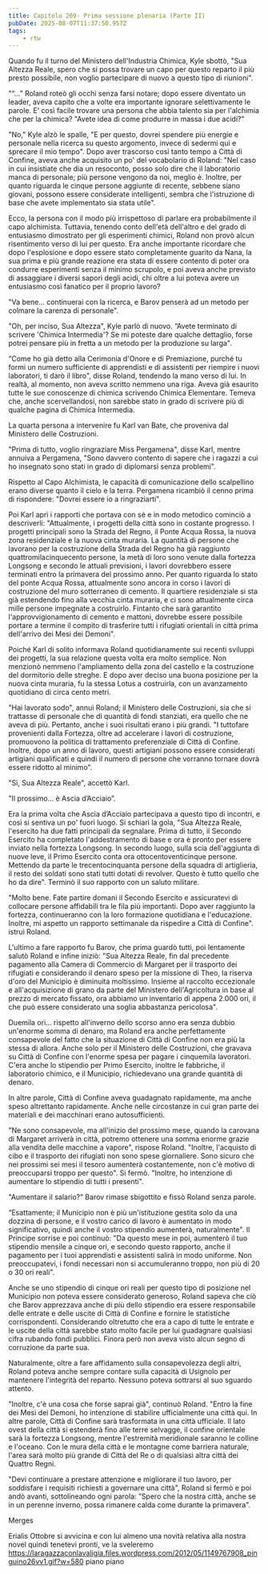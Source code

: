 ```yaml
---
title: Capitolo 269- Prima sessione plenaria (Parte II)
pubDate: 2025-08-07T11:37:50.957Z
tags:
    - rtw
---
```











Quando fu il turno del Ministero dell'Industria Chimica, Kyle sbottò, "Sua Altezza Reale, spero che si possa trovare un capo per questo reparto il più presto possibile, non voglio partecipare di nuovo a questo tipo di riunioni".


"“…” Roland roteò gli occhi senza farsi notare; dopo essere diventato un leader, aveva capito che a volte era importante ignorare selettivamente le parole. E’ così facile trovare una persona che abbia talento sia per l'alchimia che per la chimica? "Avete idea di come produrre in massa i due acidi?”


"No," Kyle alzò le spalle, "E per questo, dovrei spendere più energie e personale nella ricerca su questo argomento, invece di sedermi qui e sprecare il mio tempo". Dopo aver trascorso così tanto tempo a Città di Confine, aveva anche acquisito un po' del vocabolario di Roland: "Nel caso in cui insistiate che dia un resoconto, posso solo dire che il laboratorio manca di personale; più persone vengono da noi, meglio è. Inoltre, per quanto riguarda le cinque persone aggiunte di recente, sebbene siano giovani, possono essere considerate intelligenti, sembra che l'istruzione di base che avete implementato sia stata utile".


Ecco, la persona con il modo più irrispettoso di parlare era probabilmente il capo alchimista. Tuttavia, tenendo conto dell'età dell'altro e del grado di entusiasmo dimostrato per gli esperimenti chimici, Roland non provò alcun risentimento verso di lui per questo. Era anche importante ricordare che dopo l'esplosione e dopo essere stato completamente guarito da Nana, la sua prima e più grande reazione era stata di essere contento di poter ora condurre esperimenti senza il minimo scrupolo, e poi aveva anche previsto di assaggiare i diversi sapori degli acidi, chi oltre a lui poteva avere un entusiasmo così fanatico per il proprio lavoro?


"Va bene... continuerai con la ricerca, e Barov penserà ad un metodo per colmare la carenza di personale".


"Oh, per inciso, Sua Altezza", Kyle parlò di nuovo. “Avete terminato di scrivere 'Chimica Intermedia'? Se mi poteste dare qualche dettaglio, forse potrei pensare più in fretta a un metodo per la produzione su larga".


“Come ho già detto alla Cerimonia d'Onore e di Premiazione, purché tu formi un numero sufficiente di apprendisti e di assistenti per riempire i nuovi laboratori, ti darò il libro", disse Roland, tendendo la mano verso di lui. In realtà, al momento, non aveva scritto nemmeno una riga. Aveva già esaurito tutte le sue conoscenze di chimica scrivendo Chimica Elementare. Temeva che, anche scervellandosi, non sarebbe stato in grado di scrivere più di qualche pagina di Chimica Intermedia.


La quarta persona a intervenire fu Karl van Bate, che proveniva dal Ministero delle Costruzioni.


"Prima di tutto, voglio ringraziare Miss Pergamena", disse Karl, mentre annuiva a Pergamena, "Sono davvero contento di sapere che i ragazzi a cui ho insegnato sono stati in grado di diplomarsi senza problemi".


Rispetto al Capo Alchimista, le capacità di comunicazione dello scalpellino erano diverse quanto il cielo e la terra. Pergamena ricambiò il cenno prima di rispondere: "Dovrei essere io a ringraziarti".


Poi Karl aprì i rapporti che portava con sé e in modo metodico cominciò a descriverli: "Attualmente, i progetti della città sono in costante progresso. I progetti principali sono la Strada del Regno, il Ponte Acqua Rossa, la nuova zona residenziale e la nuova cinta muraria. La quantità di persone che lavorano per la costruzione della Strada del Regno ha già raggiunto quattromilacinquecento persone, la metà di loro sono venute dalla fortezza Longsong e secondo le attuali previsioni, i lavori dovrebbero essere terminati entro la primavera del prossimo anno. Per quanto riguarda lo stato del ponte Acqua Rossa, attualmente sono ancora in corso i lavori di costruzione del muro sotterraneo di cemento. Il quartiere residenziale si sta già estendendo fino alla vecchia cinta muraria, e ci sono attualmente circa mille persone impegnate a costruirlo. Fintanto che sarà garantito l'approvvigionamento di cemento e mattoni, dovrebbe essere possibile portare a termine il compito di trasferire tutti i rifugiati orientali in città prima dell'arrivo dei Mesi dei Demoni".


Poiché Karl di solito informava Roland quotidianamente sui recenti sviluppi dei progetti, la sua relazione questa volta era molto semplice. Non menzionò nemmeno l'ampliamento della zona del castello e la costruzione del dormitorio delle streghe. E dopo aver deciso una buona posizione per la nuova cinta muraria, fu la stessa Lotus a costruirla, con un avanzamento quotidiano di circa cento metri.


"Hai lavorato sodo", annuì Roland; il Ministero delle Costruzioni, sia che si trattasse di personale che di quantità di fondi stanziati, era quello che ne aveva di più. Pertanto, anche i suoi risultati erano i più grandi. "I tuttofare provenienti dalla Fortezza, oltre ad accelerare i lavori di costruzione, promuovono la politica di trattamento preferenziale di Città di Confine. Inoltre, dopo un anno di lavoro, questi artigiani possono essere considerati artigiani qualificati e quindi il numero di persone che vorranno tornare dovrà essere ridotto al minimo".


"Sì, Sua Altezza Reale", accettò Karl.


"Il prossimo... è Ascia d’Acciaio”.


Era la prima volta che Ascia d’Acciaio partecipava a questo tipo di incontri, e così si sentiva un po' fuori luogo. Si schiarì la gola, "Sua Altezza Reale, l'esercito ha due fatti principali da segnalare. Prima di tutto, il Secondo Esercito ha completato l'addestramento di base e ora è pronto per essere inviato nella fortezza Longsong. In secondo luogo, sulla scia dell'aggiunta di nuove leve, il Primo Esercito conta ora ottocentoventicinque persone. Mettendo da parte le trecentocinquanta persone della squadra di artiglieria, il resto dei soldati sono stati tutti dotati di revolver. Questo è tutto quello che ho da dire". Terminò il suo rapporto con un saluto militare.


"Molto bene. Fate partire domani il Secondo Esercito e assicuratevi di collocare persone affidabili tra le fila più importanti. Dopo aver raggiunto la fortezza, continueranno con la loro formazione quotidiana e l'educazione. Inoltre, mi aspetto un rapporto settimanale da rispedire a Città di Confine". istruì Roland.


L'ultimo a fare rapporto fu Barov, che prima guardò tutti, poi lentamente salutò Roland e infine iniziò: "Sua Altezza Reale, fin dal precedente pagamento alla Camera di Commercio di Margaret per il trasporto dei rifugiati e considerando il denaro speso per la missione di Theo, la riserva d'oro del Municipio è diminuita moltissimo. Insieme al raccolto eccezionale e all'acquisizione di grano da parte del Ministero dell'Agricoltura in base al prezzo di mercato fissato, ora abbiamo un inventario di appena 2.000 ori, il che può essere considerato una soglia abbastanza pericolosa".


Duemila ori... rispetto all'inverno dello scorso anno era senza dubbio un'enorme somma di denaro, ma Roland era anche perfettamente consapevole del fatto che la situazione di Città di Confine non era più la stessa di allora. Anche solo per il Ministero delle Costruzioni, che gravava su Città di Confine con l'enorme spesa per pagare i cinquemila lavoratori. C'era anche lo stipendio per Primo Esercito, inoltre le fabbriche, il laboratorio chimico, e il Municipio, richiedevano una grande quantità di denaro.


In altre parole, Città di Confine aveva guadagnato rapidamente, ma anche speso altrettanto rapidamente. Anche nelle circostanze in cui gran parte dei materiali e dei macchinari erano autosufficienti.


"Ne sono consapevole, ma all'inizio del prossimo mese, quando la carovana di Margaret arriverà in città, potremo ottenere una somma enorme grazie alla vendita delle macchine a vapore", rispose Roland. "Inoltre, l'acquisto di cibo e il trasporto dei rifugiati non sono spese giornaliere. Sono sicuro che nei prossimi sei mesi il tesoro aumenterà costantemente, non c'è motivo di preoccuparsi troppo per questo". Si fermò. "Inoltre, ho intenzione di aumentare lo stipendio di tutti i presenti".


"Aumentare il salario?” Barov rimase sbigottito e fissò Roland senza parole.


“Esattamente; il Municipio non è più un'istituzione gestita solo da una dozzina di persone, e il vostro carico di lavoro è aumentato in modo significativo, quindi anche il vostro stipendio aumenterà, naturalmente". Il Principe sorrise e poi continuò: "Da questo mese in poi, aumenterò il tuo stipendio mensile a cinque ori, e secondo questo rapporto, anche il pagamento per i tuoi apprendisti e assistenti salirà in modo uniforme. Non preoccupatevi, i fondi necessari non si accumuleranno troppo, non più di 20 o 30 ori reali".


Anche se uno stipendio di cinque ori reali per questo tipo di posizione nel Municipio non poteva essere considerato generoso, Roland sapeva che ciò che Barov apprezzava anche di più dello stipendio era essere responsabile delle entrate e delle uscite di Città di Confine e fornire le statistiche corrispondenti. Considerando oltretutto che era a capo di tutte le entrate e le uscite della città sarebbe stato molto facile per lui guadagnare qualsiasi cifra rubando fondi pubblici. Finora però non aveva visto alcun segno di corruzione da parte sua.


Naturalmente, oltre a fare affidamento sulla consapevolezza degli altri, Roland poteva anche sempre contare sulla capacità di Usignolo per mantenere l'integrità del reparto. Nessuno poteva sottrarsi al suo sguardo attento.


"Inoltre, c'è una cosa che forse saprai già", continuò Roland. "Entro la fine dei Mesi dei Demoni, ho intenzione di stabilire ufficialmente una città qui. In altre parole, Città di Confine sarà trasformata in una città ufficiale. Il lato ovest della città si estenderà fino alle terre selvagge, il confine orientale sarà la fortezza Longsong, mentre l'estremità meridionale saranno le colline e l'oceano. Con le mura della città e le montagne come barriera naturale, l'area sarà molto più grande di Città del Re o di qualsiasi altra città dei Quattro Regni.


"Devi continuare a prestare attenzione e migliorare il tuo lavoro, per soddisfare i requisiti richiesti a governare una città", Roland si fermò e poi andò avanti, sottolineando ogni parola: ”Spero che la nostra città, anche se in un perenne inverno, possa rimanere calda come durante la primavera".










Merges






Erialis Ottobre si avvicina e con lui  almeno una novità relativa alla nostra novel quindi tenetevi pronti, ve la sveleremo https://laragazzaconlavaligia.files.wordpress.com/2012/05/1149767908_pinguino26vv1.gif?w=580 piano piano
                                


                                



